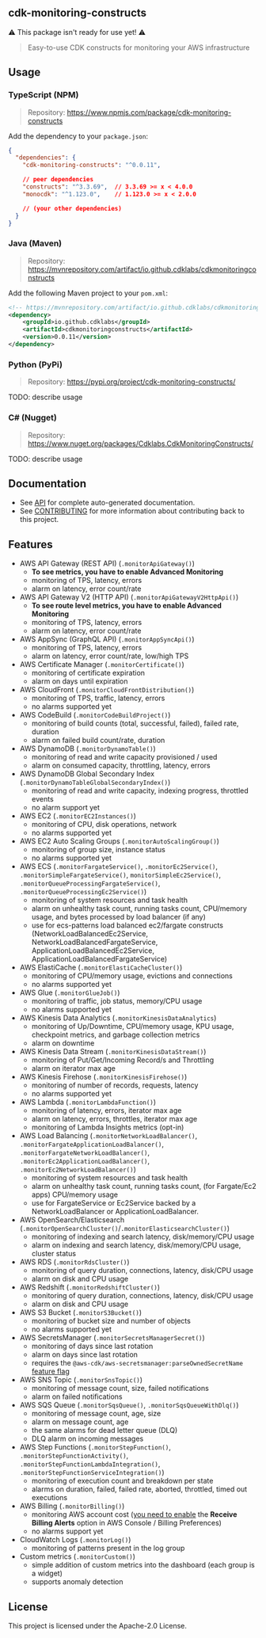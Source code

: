 ## cdk-monitoring-constructs

⚠️ This package isn't ready for use yet! ⚠️

> Easy-to-use CDK constructs for monitoring your AWS infrastructure

## Usage

### TypeScript (NPM)

> Repository: https://www.npmjs.com/package/cdk-monitoring-constructs

Add the dependency to your `package.json`:

```json
{
  "dependencies": {
    "cdk-monitoring-constructs": "^0.0.11",

    // peer dependencies
    "constructs": "^3.3.69",  // 3.3.69 >= x < 4.0.0
    "monocdk": "^1.123.0",    // 1.123.0 >= x < 2.0.0

    // (your other dependencies)
  }
}
```

### Java (Maven)

> Repository: https://mvnrepository.com/artifact/io.github.cdklabs/cdkmonitoringconstructs

Add the following Maven project to your `pom.xml`:

```xml
<!-- https://mvnrepository.com/artifact/io.github.cdklabs/cdkmonitoringconstructs -->
<dependency>
    <groupId>io.github.cdklabs</groupId>
    <artifactId>cdkmonitoringconstructs</artifactId>
    <version>0.0.11</version>
</dependency>
```

### Python (PyPi)

> Repository: https://pypi.org/project/cdk-monitoring-constructs/

TODO: describe usage

### C# (Nugget)

> Repository: https://www.nuget.org/packages/Cdklabs.CdkMonitoringConstructs/

TODO: describe usage

## Documentation

* See [API](API.md) for complete auto-generated documentation.
* See [CONTRIBUTING](CONTRIBUTING.md) for more information about contributing back to this project.

## Features

- AWS API Gateway (REST API) (`.monitorApiGateway()`)
    - **To see metrics, you have to enable Advanced Monitoring**
    - monitoring of TPS, latency, errors
    - alarm on latency, error count/rate
- AWS API Gateway V2 (HTTP API) (`.monitorApiGatewayV2HttpApi()`)
    - **To see route level metrics, you have to enable Advanced Monitoring**
    - monitoring of TPS, latency, errors
    - alarm on latency, error count/rate
- AWS AppSync (GraphQL API) (`.monitorAppSyncApi()`)
    - monitoring of TPS, latency, errors
    - alarm on latency, error count/rate, low/high TPS
- AWS Certificate Manager (`.monitorCertificate()`)
    - monitoring of certificate expiration
    - alarm on days until expiration
- AWS CloudFront (`.monitorCloudFrontDistribution()`)
    - monitoring of TPS, traffic, latency, errors
    - no alarms supported yet
- AWS CodeBuild (`.monitorCodeBuildProject()`)
    - monitoring of build counts (total, successful, failed), failed rate, duration
    - alarm on failed build count/rate, duration
- AWS DynamoDB (`.monitorDynamoTable()`)
    - monitoring of read and write capacity provisioned / used
    - alarm on consumed capacity, throttling, latency, errors
- AWS DynamoDB Global Secondary Index (`.monitorDynamoTableGlobalSecondaryIndex()`)
    - monitoring of read and write capacity, indexing progress, throttled events
    - no alarm support yet
- AWS EC2 (`.monitorEC2Instances()`)
    - monitoring of CPU, disk operations, network
    - no alarms supported yet
- AWS EC2 Auto Scaling Groups (`.monitorAutoScalingGroup()`)
    - monitoring of group size, instance status
    - no alarms supported yet
- AWS ECS (`.monitorFargateService()`, `.monitorEc2Service()`, `.monitorSimpleFargateService()`, `monitorSimpleEc2Service()`, `.monitorQueueProcessingFargateService()`, `.monitorQueueProcessingEc2Service()`)
    - monitoring of system resources and task health
    - alarm on unhealthy task count, running tasks count, CPU/memory usage, and bytes processed by load balancer (if any)
    - use for ecs-patterns load balanced ec2/fargate constructs (NetworkLoadBalancedEc2Service, NetworkLoadBalancedFargateService, ApplicationLoadBalancedEc2Service, ApplicationLoadBalancedFargateService)
- AWS ElastiCache (`.monitorElastiCacheCluster()`)
    - monitoring of CPU/memory usage, evictions and connections
    - no alarms supported yet
- AWS Glue (`.monitorGlueJob()`)
    - monitoring of traffic, job status, memory/CPU usage
    - no alarms supported yet
- AWS Kinesis Data Analytics (`.monitorKinesisDataAnalytics`)
    - monitoring of Up/Downtime, CPU/memory usage, KPU usage, checkpoint metrics, and garbage collection metrics
    - alarm on downtime
- AWS Kinesis Data Stream (`.monitorKinesisDataStream()`)
    - monitoring of Put/Get/Incoming Record/s and Throttling
    - alarm on iterator max age
- AWS Kinesis Firehose (`.monitorKinesisFirehose()`)
    - monitoring of number of records, requests, latency
    - no alarms supported yet
- AWS Lambda (`.monitorLambdaFunction()`)
    - monitoring of latency, errors, iterator max age
    - alarm on latency, errors, throttles, iterator max age
    - monitoring of Lambda Insights metrics (opt-in)
- AWS Load Balancing (`.monitorNetworkLoadBalancer()`, `.monitorFargateApplicationLoadBalancer()`, `.monitorFargateNetworkLoadBalancer()`, `.monitorEc2ApplicationLoadBalancer()`, `.monitorEc2NetworkLoadBalancer()`)
    - monitoring of system resources and task health
    - alarm on unhealthy task count, running tasks count, (for Fargate/Ec2 apps) CPU/memory usage
    - use for FargateService or Ec2Service backed by a NetworkLoadBalancer or ApplicationLoadBalancer.
- AWS OpenSearch/Elasticsearch (`.monitorOpenSearchCluster()`/`.monitorElasticsearchCluster()`)
    - monitoring of indexing and search latency, disk/memory/CPU usage
    - alarm on indexing and search latency, disk/memory/CPU usage, cluster status
- AWS RDS (`.monitorRdsCluster()`)
    - monitoring of query duration, connections, latency, disk/CPU usage
    - alarm on disk and CPU usage
- AWS Redshift (`.monitorRedshiftCluster()`)
    - monitoring of query duration, connections, latency, disk/CPU usage
    - alarm on disk and CPU usage
- AWS S3 Bucket (`.monitorS3Bucket()`)
    - monitoring of bucket size and number of objects
    - no alarms supported yet
- AWS SecretsManager (`.monitorSecretsManagerSecret()`)
    - monitoring of days since last rotation
    - alarm on days since last rotation
    - requires the `@aws-cdk/aws-secretsmanager:parseOwnedSecretName` [feature flag](https://docs.aws.amazon.com/cdk/latest/guide/featureflags.html)
- AWS SNS Topic (`.monitorSnsTopic()`)
    - monitoring of message count, size, failed notifications
    - alarm on failed notifications
- AWS SQS Queue (`.monitorSqsQueue()`, `.monitorSqsQueueWithDlq()`)
    - monitoring of message count, age, size
    - alarm on message count, age
    - the same alarms for dead letter queue (DLQ)
    - DLQ alarm on incoming messages
- AWS Step Functions (`.monitorStepFunction()`, `.monitorStepFunctionActivity()`,
  `.monitorStepFunctionLambdaIntegration()`, `.monitorStepFunctionServiceIntegration()`)
    - monitoring of execution count and breakdown per state
    - alarms on duration, failed, failed rate, aborted, throttled, timed out executions
- AWS Billing (`.monitorBilling()`)
    - monitoring AWS account cost ([you need to enable](https://docs.aws.amazon.com/AmazonCloudWatch/latest/monitoring/gs_monitor_estimated_charges_with_cloudwatch.html#gs_turning_on_billing_metrics) the **Receive Billing Alerts** option in AWS Console / Billing Preferences)
    - no alarms support yet
- CloudWatch Logs (`.monitorLog()`)
    - monitoring of patterns present in the log group
- Custom metrics (`.monitorCustom()`)
    - simple addition of custom metrics into the dashboard (each group is a widget)
    - supports anomaly detection

## License

This project is licensed under the Apache-2.0 License.
